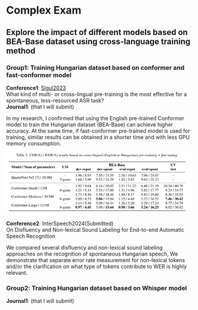 # Complex Exam

## Explore the impact of different models based on BEA-Base dataset using cross-language training method


### Group1: Training Hungarian dataset based on conformer and fast-conformer model

**Conference1**: [Sigul2023](https://sigul-2023.ilc.cnr.it/wp-content/uploads/2023/08/25_Paper.pdf) \
What kind of multi- or cross-lingual pre-training is the most effective for a
spontaneous, less-resourced ASR task? \
**Journal1**: (that I will submit)

In my research, I confirmed that using the English pre-trained Conformer model to train 
the Hungarian dataset (BEA-Base) can achieve higher accuracy. 
At the same time, if fast-conformer pre-trained model is used for training, similar results can be obtained 
in a shorter time and with less GPU memory consumption. 

![img.png](sigul2023.png)

**Conference2**: InterSpeech2024(Submitted) \
On Disfluency and Non-lexical Sound Labeling for End-to-end Automatic
Speech Recognition 

We compared several disfluency and non-lexical sound labeling approaches on the recognition of 
spontaneous Hungarian speech, We demonstrate that separate error rate measurement for non-lexical tokens and/or the 
clarification on what type of tokens contribute to WER is highly relevant.




### Group2: Training Hungarian dataset based on Whisper model
**Journal1**: (that I will submit)


